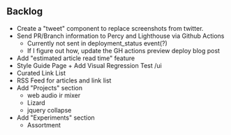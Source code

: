 ## Backlog

- Create a "tweet" component to replace screenshots from twitter.
- Send PR/Branch information to Percy and Lighthouse via Github Actions
  - Currently not sent in deployment_status event(?)
  - If I figure out how, update the GH actions preview deploy blog post
- Add "estimated article read time" feature
- Style Guide Page + Add Visual Regression Test /ui
- Curated Link List
- RSS Feed for articles and link list
- Add "Projects" section
  - web audio ir mixer
  - Lizard
  - jquery collapse
- Add "Experiments" section
  - Assortment
